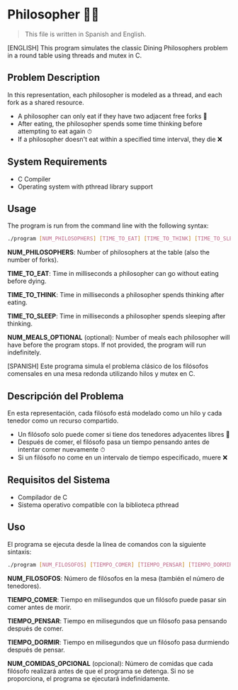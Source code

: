 # Philosopher 🍝🍴

> This file is written in Spanish and English.
 
[ENGLISH]
This program simulates the classic Dining Philosophers problem in a round table using threads and mutex in C.

## Problem Description

In this representation, each philosopher is modeled as a thread, and each fork as a shared resource.
- A philosopher can only eat if they have two adjacent free forks 🍴
- After eating, the philosopher spends some time thinking before attempting to eat again ⏱
- If a philosopher doesn't eat within a specified time interval, they die ❌

## System Requirements

- C Compiler
- Operating system with pthread library support

## Usage

The program is run from the command line with the following syntax:

```bash
./program [NUM_PHILOSOPHERS] [TIME_TO_EAT] [TIME_TO_THINK] [TIME_TO_SLEEP] [NUM_MEALS_OPTIONAL]
```

**NUM_PHILOSOPHERS**: Number of philosophers at the table (also the number of forks).


**TIME_TO_EAT**: Time in milliseconds a philosopher can go without eating before dying.  


**TIME_TO_THINK**: Time in milliseconds a philosopher spends thinking after eating.  


**TIME_TO_SLEEP**: Time in milliseconds a philosopher spends sleeping after thinking.  


**NUM_MEALS_OPTIONAL** (optional): Number of meals each philosopher will have before the program stops. If not provided, the program will run indefinitely.  





[SPANISH]
Este programa simula el problema clásico de los filósofos comensales en una mesa redonda utilizando hilos y mutex en C.

## Descripción del Problema

En esta representación, cada filósofo está modelado como un hilo y cada tenedor como un recurso compartido.  
- Un filósofo solo puede comer si tiene dos tenedores adyacentes libres 🍴  
- Después de comer, el filósofo pasa un tiempo pensando antes de intentar comer nuevamente ⏱  
- Si un filósofo no come en un intervalo de tiempo especificado, muere ❌
  
## Requisitos del Sistema

- Compilador de C
- Sistema operativo compatible con la biblioteca pthread

## Uso

El programa se ejecuta desde la línea de comandos con la siguiente sintaxis:

```bash
./program [NUM_FILOSOFOS] [TIEMPO_COMER] [TIEMPO_PENSAR] [TIEMPO_DORMIR] [NUM_COMIDAS_OPCIONAL]
```

**NUM_FILOSOFOS**: Número de filósofos en la mesa (también el número de tenedores).  


**TIEMPO_COMER**: Tiempo en milisegundos que un filósofo puede pasar sin comer antes de morir.  


**TIEMPO_PENSAR**: Tiempo en milisegundos que un filósofo pasa pensando después de comer.  


**TIEMPO_DORMIR**: Tiempo en milisegundos que un filósofo pasa durmiendo después de pensar.  


**NUM_COMIDAS_OPCIONAL** (opcional): Número de comidas que cada filósofo realizará antes de que el programa se detenga. Si no se proporciona, el programa se ejecutará indefinidamente.  
